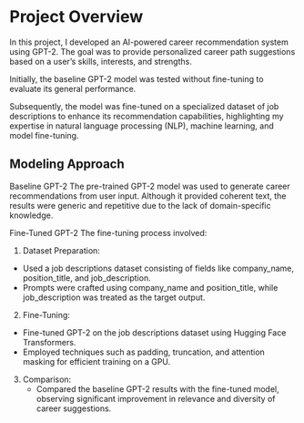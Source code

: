 # __Project Overview__

In this project, I developed an AI-powered career recommendation system using GPT-2. The goal was to provide personalized career path suggestions based on a user’s skills, interests, and strengths. 

Initially, the baseline GPT-2 model was tested without fine-tuning to evaluate its general performance. 

Subsequently, the model was fine-tuned on a specialized dataset of job descriptions to enhance its recommendation capabilities, highlighting my expertise in natural language processing (NLP), machine learning, and model fine-tuning.

## __Modeling Approach__

Baseline GPT-2
The pre-trained GPT-2 model was used to generate career recommendations from user input. Although it provided coherent text, the results were generic and repetitive due to the lack of domain-specific knowledge.

Fine-Tuned GPT-2
The fine-tuning process involved:

  1. Dataset Preparation:
   - Used a job descriptions dataset consisting of fields like company_name, position_title, and job_description.
   - Prompts were crafted using company_name and position_title, while job_description was treated as the target output.
    
  2. Fine-Tuning:
   - Fine-tuned GPT-2 on the job descriptions dataset using Hugging Face Transformers.
   - Employed techniques such as padding, truncation, and attention masking for efficient training on a GPU.
    
3. Comparison:
   - Compared the baseline GPT-2 results with the fine-tuned model, observing significant improvement in relevance and diversity of career suggestions.
